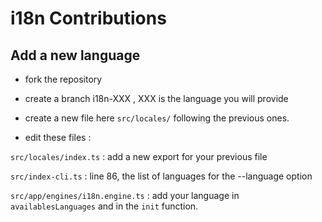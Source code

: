 # i18n Contributions

## Add a new language

- fork the repository

- create a branch i18n-XXX , XXX is the language you will provide

- create a new file here `src/locales/` following the previous ones.

- edit these files :

`src/locales/index.ts` : add a new export for your previous file

`src/index-cli.ts` : line 86, the list of languages for the --language option

`src/app/engines/i18n.engine.ts` : add your language in `availablesLanguages` and in the `init` function.

